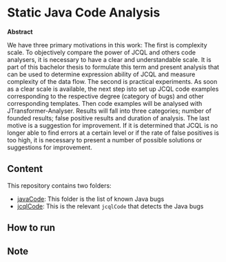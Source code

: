 # Static Java Code Analysis 

__Abstract__

We have three primary motivations in this work: The first is complexity scale. To objectively compare
the power of JCQL and others code analysers, it is necessary to have a clear and understandable scale.
It is part of this bachelor thesis to formulate this term and present analysis that can be used to
determine expression ability of JCQL and measure complexity of the data flow.
The second is practical experiments. As soon as a clear scale is available, the next step isto set up JCQL
code examples corresponding to the respective degree (category of bugs) and other corresponding
templates. Then code examples will be analysed with JTransformer-Analyser. Results will fall into
three categories; number of founded results; false positive results and duration of analysis.
The last motive is a suggestion for improvement. If it is determined that JCQL is no longer able to find
errors at a certain level or if the rate of false positives is too high, it is necessary to present a number
of possible solutions or suggestions for improvement.

## Content

This repository contains two folders:

- [javaCode](javaCode): This folder is the list of known Java bugs
- [jcqlCode](jcqlCode): This is the relevant `jcqlCode` that detects the Java bugs

## How to run

## Note